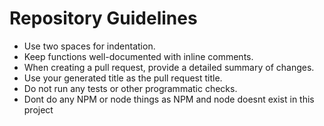 # Repository Guidelines

- Use two spaces for indentation.
- Keep functions well-documented with inline comments.
- When creating a pull request, provide a detailed summary of changes.
- Use your generated title as the pull request title.
- Do not run any tests or other programmatic checks.
- Dont do any NPM or node things as NPM and node doesnt exist in this project
